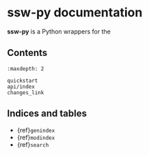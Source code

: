 # **ssw-py** documentation

**ssw-py** is a Python wrappers for the

## Contents

```{toctree}
:maxdepth: 2

quickstart
api/index
changes_link
```

## Indices and tables

- {ref}`genindex`
- {ref}`modindex`
- {ref}`search`
